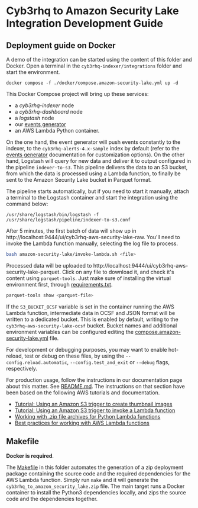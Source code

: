 # Cyb3rhq to Amazon Security Lake Integration Development Guide

## Deployment guide on Docker

A demo of the integration can be started using the content of this folder and Docker. Open a terminal in the `cyb3rhq-indexer/integrations` folder and start the environment.

```console
docker compose -f ./docker/compose.amazon-security-lake.yml up -d
```

This Docker Compose project will bring up these services:

- a _cyb3rhq-indexer_ node
- a _cyb3rhq-dashboard_ node
- a _logstash_ node
- our [events generator](../tools/events-generator/README.md)
- an AWS Lambda Python container.

On the one hand, the event generator will push events constantly to the indexer, to the `cyb3rhq-alerts-4.x-sample` index by default (refer to the [events generator](../tools/events-generator/README.md) documentation for customization options). On the other hand, Logstash will query for new data and deliver it to output configured in the pipeline `indexer-to-s3`. This pipeline delivers the data to an S3 bucket, from which the data is processed using a Lambda function, to finally be sent to the Amazon Security Lake bucket in Parquet format.

The pipeline starts automatically, but if you need to start it manually, attach a terminal to the Logstash container and start the integration using the command below:

```console
/usr/share/logstash/bin/logstash -f /usr/share/logstash/pipeline/indexer-to-s3.conf
```

After 5 minutes, the first batch of data will show up in http://localhost:9444/ui/cyb3rhq-aws-security-lake-raw. You'll need to invoke the Lambda function manually, selecting the log file to process.

```bash
bash amazon-security-lake/invoke-lambda.sh <file>
```

Processed data will be uploaded to http://localhost:9444/ui/cyb3rhq-aws-security-lake-parquet. Click on any file to download it, and check it's content using `parquet-tools`. Just make sure of installing the virtual environment first, through [requirements.txt](./requirements.txt).

```bash
parquet-tools show <parquet-file>
```

If the `S3_BUCKET_OCSF` variable is set in the container running the AWS Lambda function, intermediate data in OCSF and JSON format will be written to a dedicated bucket. This is enabled by default, writing to the `cyb3rhq-aws-security-lake-ocsf` bucket. Bucket names and additional environment variables can be configured editing the [compose.amazon-security-lake.yml](../docker/compose.amazon-security-lake.yml) file.

For development or debugging purposes, you may want to enable hot-reload, test or debug on these files, by using the `--config.reload.automatic`, `--config.test_and_exit` or `--debug` flags, respectively.

For production usage, follow the instructions in our documentation page about this matter.
See [README.md](README.md). The instructions on that section have been based on the following AWS tutorials and documentation.

- [Tutorial: Using an Amazon S3 trigger to create thumbnail images](https://docs.aws.amazon.com/lambda/latest/dg/with-s3-tutorial.html)
- [Tutorial: Using an Amazon S3 trigger to invoke a Lambda function](https://docs.aws.amazon.com/lambda/latest/dg/with-s3-example.html)
- [Working with .zip file archives for Python Lambda functions](https://docs.aws.amazon.com/lambda/latest/dg/python-package.html)
- [Best practices for working with AWS Lambda functions](https://docs.aws.amazon.com/lambda/latest/dg/best-practices.html)

## Makefile

**Docker is required**.

The [Makefile](./Makefile) in this folder automates the generation of a zip deployment package containing the source code and the required dependencies for the AWS Lambda function. Simply run `make` and it will generate the `cyb3rhq_to_amazon_security_lake.zip` file. The main target runs a Docker container to install the Python3 dependencies locally, and zips the source code and the dependencies together.
